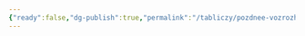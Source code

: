```yaml
---
{"ready":false,"dg-publish":true,"permalink":"/tabliczy/pozdnee-vozrozhdenie/madonna-s-mladenczem-i-ioannom/","dgPassFrontmatter":true}
---
```



